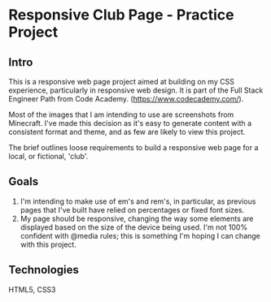 # Responsive Club Page - Practice Project

## Intro

This is a responsive web page project aimed at building on my CSS experience, particularly in responsive web design. It is part of the Full Stack Engineer Path from Code Academy. (https://www.codecademy.com/).

Most of the images that I am intending to use are screenshots from Minecraft. I've made this decision as it's easy to generate content with a consistent format and theme, and as few are likely to view this project.

The brief outlines loose requirements to build a responsive web page for a local, or fictional, 'club'.

## Goals

1. I'm intending to make use of em's and rem's, in particular, as previous pages that I've built have relied on percentages or fixed font sizes.
2. My page should be responsive, changing the way some elements are displayed based on the size of the device being used. I'm not 100% confident with @media rules; this is something I'm hoping I can change with this project.

## Technologies

HTML5, CSS3
